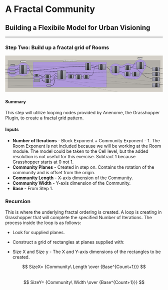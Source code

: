 # A Fractal Community
## Building a Flexibile Model for Urban Visioning
---

### Step Two: Build up a fractal grid of Rooms

![](step2.PNG)

#### Summary

This step will utilize looping nodes provided by Anenome, the Grasshopper Plugin, to create a fractal grid pattern.

#### Inputs

- **Number of Iterations** - Block Exponent + Community Exponent - 1. The Room Exponent is not included because we will be working at the Room module. The model could be taken to the Cell level, but the added resolution is not useful for this exercise. Subtract 1 because Grasshopper starts at 0 not 1.
- **Community Planes** - Created in step on. Contains the rotation of the community and is offset from the origin. 
- **Community Length** - X-axis dimension of the Community.
- **Community Width** - Y-axis dimension of the Community.
- **Base** - From Step 1.

### Recursion

This is where the underlying fractal ordering is created. A loop is creating in Grasshopper that will complete the specified Number of Iterations. The process inside the loop is as follows:

- Look for supplied planes.

- Construct a grid of rectangles at planes supplied with:

 - Size X and Size y -  The X and Y-axis dimensions of the rectangles to be created.

$$
SizeX= {Community\ Length \over {Base^{Count+1}}}
$$
<br>
$$
SizeY= {Community\ Width \over {Base^{Count+1}}}
$$